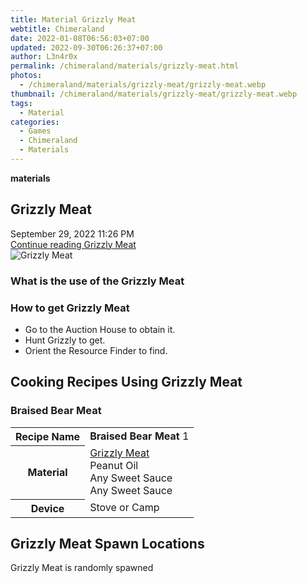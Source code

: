 ```yaml
---
title: Material Grizzly Meat
webtitle: Chimeraland
date: 2022-01-08T06:56:03+07:00
updated: 2022-09-30T06:26:37+07:00
author: L3n4r0x
permalink: /chimeraland/materials/grizzly-meat.html
photos:
  - /chimeraland/materials/grizzly-meat/grizzly-meat.webp
thumbnail: /chimeraland/materials/grizzly-meat/grizzly-meat.webp
tags:
  - Material
categories:
  - Games
  - Chimeraland
  - Materials
---
```


<section id="bootstrap-wrapper">
  <link
    rel="stylesheet"
    href="https://cdn.statically.io/gh/dimaslanjaka/Web-Manajemen/40ac3225/css/bootstrap-4.5-wrapper.css"
  />
  <div
    class="row g-0 border rounded overflow-hidden flex-md-row mb-4 shadow-sm position-relative"
  >
    <div class="col p-4 d-flex flex-column position-static">
      <strong class="d-inline-block mb-2 text-success">materials</strong>
      <h2 class="mb-0">Grizzly Meat</h2>
      <div class="mb-1 text-muted">September 29, 2022 11:26 PM</div>
      <a
        href="/chimeraland/materials/grizzly-meat.html"
        class="stretched-link d-none"
        >Continue reading Grizzly Meat</a
      >
    </div>
    <div class="col-auto d-none d-lg-block">
      <img
        src="/chimeraland/materials/grizzly-meat/grizzly-meat.webp"
        alt="Grizzly Meat"
      />
    </div>
  </div>
  <div class="row">
    <div class="col-lg-6 col-12 mb-2">
      <div class="card">
        <div class="card-body">
          <h3 class="card-title">What is the use of the Grizzly Meat</h3>
          <div class="card-text"><ul></ul></div>
        </div>
      </div>
    </div>
    <div class="col-lg-6 col-12 mb-2">
      <div class="card">
        <div class="card-body">
          <h3 class="card-title">How to get Grizzly Meat</h3>
          <div class="card-text">
            <ul>
              <li>Go to the Auction House to obtain it.</li>
              <li>Hunt Grizzly to get.</li>
              <li>Orient the Resource Finder to find.</li>
            </ul>
          </div>
        </div>
      </div>
    </div>
    <div class="col-12 mb-2">
      <h2 id="cookable">Cooking Recipes Using Grizzly Meat</h2>
      <div id="recipe-braised-bear-meat">
        <h3 id="item-braised-bear-meat">Braised Bear Meat</h3>
        <div class="mb-2">
          <table class="table">
            <tr>
              <th>Recipe Name</th>
              <td><b>Braised Bear Meat</b> 1</td>
            </tr>
            <tr>
              <th>Material</th>
              <td>
                <a
                  class="text-decoration-none"
                  href="/chimeraland/materials/grizzly-meat.html"
                  >Grizzly Meat</a
                ><br />Peanut Oil<br />Any Sweet Sauce<br />Any Sweet Sauce
              </td>
            </tr>
            <tr>
              <th>Device</th>
              <td>Stove or Camp</td>
            </tr>
          </table>
        </div>
      </div>
    </div>
    <div class="col-12 mb-2">
      <h2>Grizzly Meat Spawn Locations</h2>
      <p>Grizzly Meat is randomly spawned</p>
    </div>
  </div>
</section>